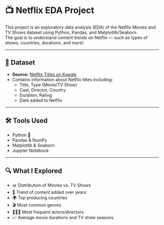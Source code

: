 # 📺 Netflix EDA Project

This project is an exploratory data analysis (EDA) of the Netflix Movies and TV Shows dataset using Python, Pandas, and Matplotlib/Seaborn.  
The goal is to understand content trends on Netflix — such as types of shows, countries, durations, and more!

---

## 📁 Dataset

- **Source:** [Netflix Titles on Kaggle](https://www.kaggle.com/datasets/shivamb/netflix-shows)
- Contains information about Netflix titles including:
  - Title, Type (Movie/TV Show)
  - Cast, Director, Country
  - Duration, Rating
  - Date added to Netflix

---

## 🛠️ Tools Used

- Python 🐍
- Pandas & NumPy
- Matplotlib & Seaborn
- Jupyter Notebook

---

## 🔍 What I Explored

- 📊 Distribution of Movies vs. TV Shows  
- 📆 Trend of content added over years  
- 🌍 Top producing countries  
- 🎬 Most common genres  
- 🧑‍🤝‍🧑 Most frequent actors/directors  
- 📈 Average movie durations and TV show seasons
  
